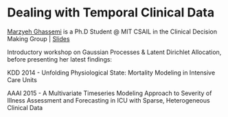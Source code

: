 **Dealing with Temporal Clinical Data**
===================

[Marzyeh Ghassemi](http://mghassem.mit.edu/) is a Ph.D Student @ MIT CSAIL in the Clinical Decision Making Group | [Slides](https://drive.google.com/file/d/0BwC1eSaTX5cZSkhSQVpjVWpOQWc/view?usp=sharing)

Introductory workshop on Gaussian Processes & Latent Dirichlet Allocation, before presenting her latest findings:

KDD 2014 - Unfolding Physiological State: Mortality Modeling in Intensive Care Units

AAAI 2015 - A Multivariate Timeseries Modeling Approach to Severity of Illness Assessment and Forecasting in ICU with Sparse, Heterogeneous Clinical Data